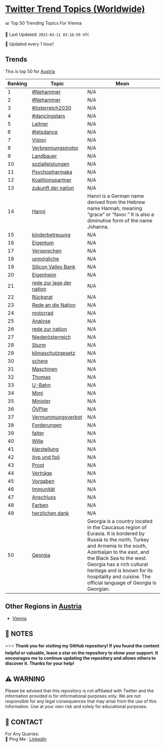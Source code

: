 [Twitter Trend Topics (Worldwide)](https://github.com/ErcinDedeoglu/Twitter-Trend-Topics)
==========


📊 Top 50 Trending Topics For Vienna

📆 Last Updated: `2023-03-11 03:16:59 UTC`

🔧 Updated every 1 hour!


## Trends

This is top 50 for [Austria](</Austria>)

| Ranking | Topic | Mean |
| ------- | ------------ | ------------ |
| 1 | [#Nehammer](http://twitter.com/search?q=%23Nehammer) | N/A |
| 2 | [#Nehammer](http://twitter.com/search?q=%23Nehammer) | N/A |
| 3 | [#österreich2030](http://twitter.com/search?q=%23%c3%b6sterreich2030) | N/A |
| 4 | [#dancingstars](http://twitter.com/search?q=%23dancingstars) | N/A |
| 5 | [Leitner](http://twitter.com/search?q=Leitner) | N/A |
| 6 | [#letsdance](http://twitter.com/search?q=%23letsdance) | N/A |
| 7 | [Vision](http://twitter.com/search?q=Vision) | N/A |
| 8 | [Verbrennungsmotor](http://twitter.com/search?q=Verbrennungsmotor) | N/A |
| 9 | [Landbauer](http://twitter.com/search?q=Landbauer) | N/A |
| 10 | [sozialleistungen](http://twitter.com/search?q=sozialleistungen) | N/A |
| 11 | [Psychopharmaka](http://twitter.com/search?q=Psychopharmaka) | N/A |
| 12 | [Koalitionspartner](http://twitter.com/search?q=Koalitionspartner) | N/A |
| 13 | [zukunft der nation](http://twitter.com/search?q=zukunft+der+nation) | N/A |
| 14 | [Hanni](http://twitter.com/search?q=Hanni) | Hanni is a German name derived from the Hebrew name Hannah, meaning “grace” or “favor.” It is also a diminutive form of the name Johanna. |
| 15 | [kinderbetreuung](http://twitter.com/search?q=kinderbetreuung) | N/A |
| 16 | [Eigentum](http://twitter.com/search?q=Eigentum) | N/A |
| 17 | [Versprechen](http://twitter.com/search?q=Versprechen) | N/A |
| 18 | [unmögliche](http://twitter.com/search?q=unm%c3%b6gliche) | N/A |
| 19 | [Silicon Valley Bank](http://twitter.com/search?q=Silicon+Valley+Bank) | N/A |
| 20 | [Eigenheim](http://twitter.com/search?q=Eigenheim) | N/A |
| 21 | [rede zur lage der nation](http://twitter.com/search?q=rede+zur+lage+der+nation) | N/A |
| 22 | [Rückgrat](http://twitter.com/search?q=R%c3%bcckgrat) | N/A |
| 23 | [Rede an die Nation](http://twitter.com/search?q=Rede+an+die+Nation) | N/A |
| 24 | [motorrad](http://twitter.com/search?q=motorrad) | N/A |
| 25 | [Analyse](http://twitter.com/search?q=Analyse) | N/A |
| 26 | [rede zur nation](http://twitter.com/search?q=rede+zur+nation) | N/A |
| 27 | [Niederösterreich](http://twitter.com/search?q=Nieder%c3%b6sterreich) | N/A |
| 28 | [Sturm](http://twitter.com/search?q=Sturm) | N/A |
| 29 | [klimaschutzgesetz](http://twitter.com/search?q=klimaschutzgesetz) | N/A |
| 30 | [schere](http://twitter.com/search?q=schere) | N/A |
| 31 | [Maschinen](http://twitter.com/search?q=Maschinen) | N/A |
| 32 | [Thomas](http://twitter.com/search?q=Thomas) | N/A |
| 33 | [U-Bahn](http://twitter.com/search?q=U-Bahn) | N/A |
| 34 | [Mimi](http://twitter.com/search?q=Mimi) | N/A |
| 35 | [Minister](http://twitter.com/search?q=Minister) | N/A |
| 36 | [ÖVPler](http://twitter.com/search?q=%c3%96VPler) | N/A |
| 37 | [Vermummungsverbot](http://twitter.com/search?q=Vermummungsverbot) | N/A |
| 38 | [Forderungen](http://twitter.com/search?q=Forderungen) | N/A |
| 39 | [falter](http://twitter.com/search?q=falter) | N/A |
| 40 | [Wille](http://twitter.com/search?q=Wille) | N/A |
| 41 | [klarstellung](http://twitter.com/search?q=klarstellung) | N/A |
| 42 | [övp und fpö](http://twitter.com/search?q=%c3%b6vp+und+fp%c3%b6) | N/A |
| 43 | [Prost](http://twitter.com/search?q=Prost) | N/A |
| 44 | [Verträge](http://twitter.com/search?q=Vertr%c3%a4ge) | N/A |
| 45 | [Vorgaben](http://twitter.com/search?q=Vorgaben) | N/A |
| 46 | [Immunität](http://twitter.com/search?q=Immunit%c3%a4t) | N/A |
| 47 | [Anschluss](http://twitter.com/search?q=Anschluss) | N/A |
| 48 | [Farben](http://twitter.com/search?q=Farben) | N/A |
| 49 | [herzlichen dank](http://twitter.com/search?q=herzlichen+dank) | N/A |
| 50 | [Georgia](http://twitter.com/search?q=Georgia) | Georgia is a country located in the Caucasus region of Eurasia. It is bordered by Russia to the north, Turkey and Armenia to the south, Azerbaijan to the east, and the Black Sea to the west. Georgia has a rich cultural heritage and is known for its hospitality and cuisine. The official language of Georgia is Georgian. |



## Other Regions in [Austria](</Austria>)

* [Vienna](</Austria/Vienna.md>)



## 📝 NOTES

⭐⭐⭐ **Thank you for visiting my GitHub repository! If you found the content helpful or valuable, leave a star on the repository to show your support. It encourages me to continue updating the repository and allows others to discover it. Thanks for your help!**


## ⚠️ WARNING

Please be advised that this repository is not affiliated with Twitter and the information provided is for informational purposes only. We are not responsible for any legal consequences that may arise from the use of this information. Use at your own risk and solely for educational purposes.


## 📨 CONTACT

 For Any Queries:  
            🏓 Ping Me : [LinkedIn](https://www.linkedin.com/in/ercindedeoglu/)
